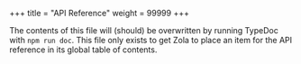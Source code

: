 +++
title = "API Reference"
weight = 99999
+++

The contents of this file will (should) be overwritten by running TypeDoc with
`npm run doc`. This file only exists to get Zola to place an item for the API
reference in its global table of contents.
